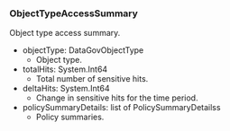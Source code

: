 ### ObjectTypeAccessSummary
Object type access summary.

- objectType: DataGovObjectType
  - Object type.
- totalHits: System.Int64
  - Total number of sensitive hits.
- deltaHits: System.Int64
  - Change in sensitive hits for the time period.
- policySummaryDetails: list of PolicySummaryDetailss
  - Policy summaries.
